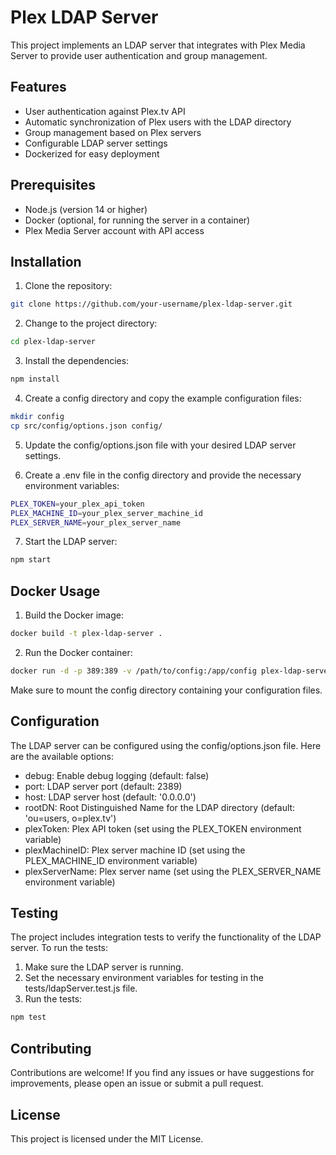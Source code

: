 # Plex LDAP Server
This project implements an LDAP server that integrates with Plex Media Server to provide user authentication and group management.

## Features
- User authentication against Plex.tv API
- Automatic synchronization of Plex users with the LDAP directory
- Group management based on Plex servers
- Configurable LDAP server settings
- Dockerized for easy deployment

## Prerequisites
- Node.js (version 14 or higher)
- Docker (optional, for running the server in a container)
- Plex Media Server account with API access

## Installation
1. Clone the repository:

```bash
git clone https://github.com/your-username/plex-ldap-server.git
```
2. Change to the project directory:

```bash
cd plex-ldap-server
```

3. Install the dependencies:
```bash
npm install
```

4. Create a config directory and copy the example configuration files:
```bash
mkdir config
cp src/config/options.json config/
```
5. Update the config/options.json file with your desired LDAP server settings.

6. Create a .env file in the config directory and provide the necessary environment variables:
```bash
PLEX_TOKEN=your_plex_api_token
PLEX_MACHINE_ID=your_plex_server_machine_id
PLEX_SERVER_NAME=your_plex_server_name
```

7. Start the LDAP server:

```bash
npm start
```
## Docker Usage
1. Build the Docker image:

```bash
docker build -t plex-ldap-server .
```

2. Run the Docker container:

```bash
docker run -d -p 389:389 -v /path/to/config:/app/config plex-ldap-server
```
Make sure to mount the config directory containing your configuration files.

## Configuration
The LDAP server can be configured using the config/options.json file. Here are the available options:

- debug: Enable debug logging (default: false)
- port: LDAP server port (default: 2389)
- host: LDAP server host (default: '0.0.0.0')
- rootDN: Root Distinguished Name for the LDAP directory (default: 'ou=users, o=plex.tv')
- plexToken: Plex API token (set using the PLEX_TOKEN environment variable)
- plexMachineID: Plex server machine ID (set using the PLEX_MACHINE_ID environment variable)
- plexServerName: Plex server name (set using the PLEX_SERVER_NAME environment variable)

## Testing

The project includes integration tests to verify the functionality of the LDAP server. To run the tests:

1. Make sure the LDAP server is running.
2. Set the necessary environment variables for testing in the tests/ldapServer.test.js file.
3. Run the tests:

```bash
npm test
```

## Contributing
Contributions are welcome! If you find any issues or have suggestions for improvements, please open an issue or submit a pull request.

## License
This project is licensed under the MIT License.
